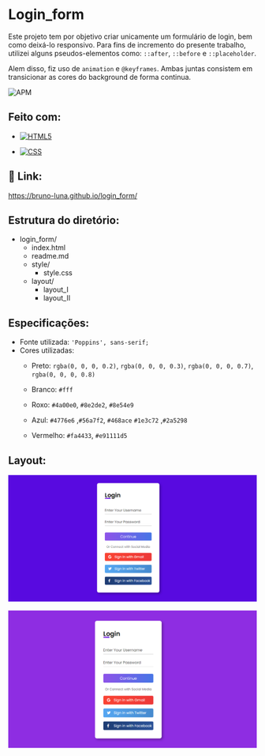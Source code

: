 # **Login_form**
Este projeto tem por objetivo criar unicamente um  formulário de login, bem como deixá-lo responsivo.  Para fins de incremento do presente trabalho, utilizei alguns pseudos-elementos como: `::after`, `::before` e `::placeholder`.  

Alem disso, fiz uso de `animation` e `@keyframes`. Ambas juntas consistem em transicionar as cores do background de forma continua. 

![APM](https://camo.githubusercontent.com/2b5be4f21ba05bac285e81a1a1f11036ee50ca3bb9b2b7b00a3cd1cf0589b2fc/68747470733a2f2f696d672e736869656c64732e696f2f61706d2f6c2f76696d2d6d6f64653f636f6c6f723d626c7565)

## Feito com:

- [![HTML5](https://camo.githubusercontent.com/3fd58db04ae96181db91ff9cee08bca4ca6db9db8dd38f2063f26781eaeb67e4/68747470733a2f2f696d672e736869656c64732e696f2f62616467652f2d48544d4c352d3030303030303f7374796c653d666c6174266c6f676f3d68746d6c35)](https://camo.githubusercontent.com/3fd58db04ae96181db91ff9cee08bca4ca6db9db8dd38f2063f26781eaeb67e4/68747470733a2f2f696d672e736869656c64732e696f2f62616467652f2d48544d4c352d3030303030303f7374796c653d666c6174266c6f676f3d68746d6c35)

- [![CSS](https://camo.githubusercontent.com/d738d76484d50c8345c2d01e39364b707285bc7936140858e7909dfe6424efb2/68747470733a2f2f696d672e736869656c64732e696f2f62616467652f2d4353532d3035313232413f7374796c653d666c6174266c6f676f3d43535333266c6f676f436f6c6f723d313537324236)](https://camo.githubusercontent.com/d738d76484d50c8345c2d01e39364b707285bc7936140858e7909dfe6424efb2/68747470733a2f2f696d672e736869656c64732e696f2f62616467652f2d4353532d3035313232413f7374796c653d666c6174266c6f676f3d43535333266c6f676f436f6c6f723d313537324236)

  

## :tada:  Link:

https://bruno-luna.github.io/login_form/

## Estrutura do diretório:

  - login_form/
	 - index.html
	- readme.md
	 - style/
		 - style.css
	- layout/
		- layout_I
		- layout_II
	
## Especificações:

-   Fonte utilizada:  `'Poppins', sans-serif;`
-   Cores utilizadas:
    - Preto: `rgba(0, 0, 0, 0.2)`, `rgba(0, 0, 0, 0.3)`, `rgba(0, 0, 0, 0.7)`, `rgba(0, 0, 0, 0.8)`
    
    - Branco: `#fff`
    
    - Roxo: `#4a00e0`, `#8e2de2`, `#8e54e9`
    
    - Azul: `#4776e6` ,`#56a7f2`, `#468ace` `#1e3c72` ,`#2a5298`
    
    - Vermelho: `#fa4433`, `#e91111d5`
    
      

## Layout:

![](https://github.com/Bruno-Luna/login_form/blob/master/layout/layout_I.png)



![](https://github.com/Bruno-Luna/login_form/blob/master/layout/layout_II.png)